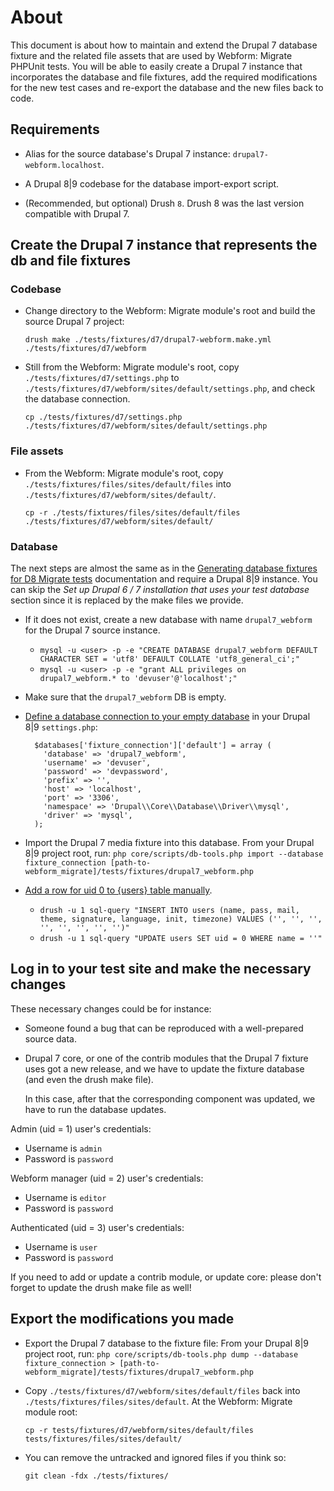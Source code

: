 # About

This document is about how to maintain and extend the Drupal 7 database fixture
and the related file assets that are used by Webform: Migrate PHPUnit tests.
You will be able to easily create a Drupal 7 instance that incorporates the
database and file fixtures, add the required modifications for the new test
cases and re-export the database and the new files back to code.


## Requirements

- Alias for the source database's Drupal 7 instance: `drupal7-webform.localhost`.

- A Drupal 8|9 codebase for the database import-export script.

- (Recommended, but optional) Drush `8`. Drush 8 was the last version compatible
  with Drupal 7.


## Create the Drupal 7 instance that represents the db and file fixtures

### Codebase

- Change directory to the Webform: Migrate module's root and build the source
  Drupal 7 project:

  `drush make ./tests/fixtures/d7/drupal7-webform.make.yml ./tests/fixtures/d7/webform`

- Still from the Webform: Migrate module's root, copy
  `./tests/fixtures/d7/settings.php` to
  `./tests/fixtures/d7/webform/sites/default/settings.php`, and check the
  database connection.

  `cp ./tests/fixtures/d7/settings.php ./tests/fixtures/d7/webform/sites/default/settings.php`

### File assets

- From the Webform: Migrate module's root, copy
  `./tests/fixtures/files/sites/default/files` into
  `./tests/fixtures/d7/webform/sites/default/`.

  `cp -r ./tests/fixtures/files/sites/default/files ./tests/fixtures/d7/webform/sites/default/`


### Database

The next steps are almost the same as in the
[Generating database fixtures for D8 Migrate tests][1] documentation and require
a Drupal 8|9 instance. You can skip the _Set up Drupal 6 / 7 installation that
uses your test database_ section since it is replaced by the make files
we provide.

- If it does not exist, create a new database with name `drupal7_webform` for the Drupal 7 source instance.

  - `mysql -u <user> -p -e "CREATE DATABASE drupal7_webform DEFAULT CHARACTER SET = 'utf8' DEFAULT COLLATE 'utf8_general_ci';"`
  - `mysql -u <user> -p -e "grant ALL privileges on drupal7_webform.* to 'devuser'@'localhost';"`

- Make sure that the `drupal7_webform` DB is empty.

- [Define a database connection to your empty database][2] in your Drupal 8|9
  `settings.php`:
  ```
    $databases['fixture_connection']['default'] = array (
      'database' => 'drupal7_webform',
      'username' => 'devuser',
      'password' => 'devpassword',
      'prefix' => '',
      'host' => 'localhost',
      'port' => '3306',
      'namespace' => 'Drupal\\Core\\Database\\Driver\\mysql',
      'driver' => 'mysql',
    );
    ```

- Import the Drupal 7 media fixture into this database.
  From your Drupal 8|9 project root, run:
  `php core/scripts/db-tools.php import --database fixture_connection [path-to-webform_migrate]/tests/fixtures/drupal7_webform.php`

- [Add a row for uid 0 to {users} table manually][3].
  - `drush -u 1 sql-query "INSERT INTO users (name, pass, mail, theme, signature, language, init, timezone) VALUES ('', '', '', '', '', '', '', '')"`
  - `drush -u 1 sql-query "UPDATE users SET uid = 0 WHERE name = ''"`


##  Log in to your test site and make the necessary changes

These necessary changes could be for instance:
- Someone found a bug that can be reproduced with a well-prepared source data.
- Drupal 7 core, or one of the contrib modules that the Drupal 7 fixture
  uses got a new release, and we have to update the fixture database (and even
  the drush make file).

  In this case, after that the corresponding component was updated, we have to
  run the database updates.

Admin (uid = 1) user's credentials:

- Username is `admin`
- Password is `password`

Webform manager (uid = 2) user's credentials:

- Username is `editor`
- Password is `password`

Authenticated (uid = 3) user's credentials:

- Username is `user`
- Password is `password`

If you need to add or update a contrib module, or update core: please don't
forget to update the drush make file as well!


## Export the modifications you made

- Export the Drupal 7 database to the fixture file:
  From your Drupal 8|9 project root, run:
  `php core/scripts/db-tools.php dump --database fixture_connection > [path-to-webform_migrate]/tests/fixtures/drupal7_webform.php`

- Copy `./tests/fixtures/d7/webform/sites/default/files` back into
  `./tests/fixtures/files/sites/default`. At the Webform: Migrate module root:

  `cp -r tests/fixtures/d7/webform/sites/default/files tests/fixtures/files/sites/default/`

- You can remove the untracked and ignored files if you think so:

  `git clean -fdx ./tests/fixtures/`


[1]: https://www.drupal.org/node/2583227
[2]: https://www.drupal.org/node/2583227#s-importing-data-from-the-fixture-to-your-testdatabase
[3]: https://www.drupal.org/node/1029506
